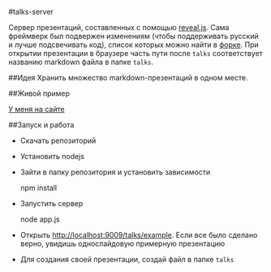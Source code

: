 #talks-server

Сервер презентаций, составленных с помощью [reveal.js](https://github.com/hakimel/reveal.js/). Сама фреймверк был подвержен изменениям (чтобы поддерживать русский и лучше подсвечивать код), список которых можно найти в [форке](https://github.com/podgorniy/reveal.js). При открытии презентации в браузере часть пути после `talks` соответствует названию markdown файла в папке `talks`.

##Идея
Хранить множество markdown-презентаций в одном месте.

##Живой пример

[У меня на сайте](http://dmitrypodgorniy.com/talks/es6-whats-new/)

##Запуск и работа

- Скачать репозиторий
- Установить nodejs
- Зайти в папку репозитория и установить зависимости

	npm install

- Запустить сервер

	node app.js

- Открыть [http://localhost:9009/talks/example](http://localhost:9009/talks/example). Если все было сделано верно, увидишь однослайдовую примерную презентацию
- Для создания своей презентации, создай файл в папке `talks`